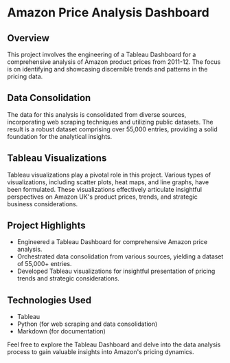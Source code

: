 # Amazon Price Analysis Dashboard

## Overview

This project involves the engineering of a Tableau Dashboard for a comprehensive analysis of Amazon product prices from 2011-12. The focus is on identifying and showcasing discernible trends and patterns in the pricing data.

## Data Consolidation

The data for this analysis is consolidated from diverse sources, incorporating web scraping techniques and utilizing public datasets. The result is a robust dataset comprising over 55,000 entries, providing a solid foundation for the analytical insights.

## Tableau Visualizations

Tableau visualizations play a pivotal role in this project. Various types of visualizations, including scatter plots, heat maps, and line graphs, have been formulated. These visualizations effectively articulate insightful perspectives on Amazon UK's product prices, trends, and strategic business considerations.

## Project Highlights

- Engineered a Tableau Dashboard for comprehensive Amazon price analysis.
- Orchestrated data consolidation from various sources, yielding a dataset of 55,000+ entries.
- Developed Tableau visualizations for insightful presentation of pricing trends and strategic considerations.

## Technologies Used

- Tableau
- Python (for web scraping and data consolidation)
- Markdown (for documentation)

Feel free to explore the Tableau Dashboard and delve into the data analysis process to gain valuable insights into Amazon's pricing dynamics.
